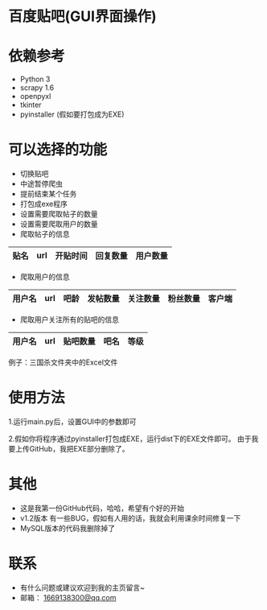 # 百度贴吧(GUI界面操作)
# 依赖参考
- Python 3
- scrapy 1.6
- openpyxl
- tkinter
- pyinstaller (假如要打包成为EXE)
# 可以选择的功能
- 切换贴吧
- 中途暂停爬虫
- 提前结束某个任务
- 打包成exe程序
- 设置需要爬取帖子的数量
- 设置需要爬取用户的数量
- 爬取帖子的信息

|贴名  |url        |开贴时间|回复数量                          |用户数量                       |
|------|-----------|--------|----------------------------------|-------------------------------|
- 爬取用户的信息

|用户名|url|吧龄|发帖数量|关注数量|粉丝数量|客户端|
|------|---|----|--------|--------|--------|------|
- 爬取用户关注所有的贴吧的信息

|用户名|url|贴吧数量|吧名|等级|
|------|---|--------|----|----|

例子：三国杀文件夹中的Excel文件
# 使用方法
1.运行main.py后，设置GUI中的参数即可

2.假如你将程序通过pyinstaller打包成EXE，运行dist下的EXE文件即可。
由于我要上传GitHub，我把EXE部分删除了。
# 其他
- 这是我第一份GitHub代码，哈哈，希望有个好的开始
- v1.2版本  有一些BUG，假如有人用的话，我就会利用课余时间修复一下
- MySQL版本的代码我删除掉了
# 联系
- 有什么问题或建议欢迎到我的主页留言~
- 邮箱： 1669138300@qq.com
